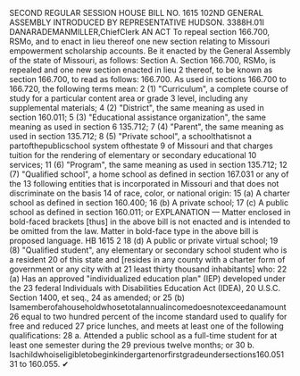 SECOND REGULAR SESSION
HOUSE BILL NO. 1615
102ND GENERAL ASSEMBLY
INTRODUCED BY REPRESENTATIVE HUDSON.
3388H.01I DANARADEMANMILLER,ChiefClerk
AN ACT
To repeal section 166.700, RSMo, and to enact in lieu thereof one new section relating to
Missouri empowerment scholarship accounts.
Be it enacted by the General Assembly of the state of Missouri, as follows:
Section A. Section 166.700, RSMo, is repealed and one new section enacted in lieu
2 thereof, to be known as section 166.700, to read as follows:
166.700. As used in sections 166.700 to 166.720, the following terms mean:
2 (1) "Curriculum", a complete course of study for a particular content area or grade
3 level, including any supplemental materials;
4 (2) "District", the same meaning as used in section 160.011;
5 (3) "Educational assistance organization", the same meaning as used in section
6 135.712;
7 (4) "Parent", the same meaning as used in section 135.712;
8 (5) "Private school", a schoolthatisnot a partofthepublicschool system ofthestate
9 of Missouri and that charges tuition for the rendering of elementary or secondary educational
10 services;
11 (6) "Program", the same meaning as used in section 135.712;
12 (7) "Qualified school", a home school as defined in section 167.031 or any of the
13 following entities that is incorporated in Missouri and that does not discriminate on the basis
14 of race, color, or national origin:
15 (a) A charter school as defined in section 160.400;
16 (b) A private school;
17 (c) A public school as defined in section 160.011; or
EXPLANATION — Matter enclosed in bold-faced brackets [thus] in the above bill is not enacted and is
intended to be omitted from the law. Matter in bold-face type in the above bill is proposed language.
HB 1615 2
18 (d) A public or private virtual school;
19 (8) "Qualified student", any elementary or secondary school student who is a resident
20 of this state and [resides in any county with a charter form of government or any city with at
21 least thirty thousand inhabitants] who:
22 (a) Has an approved "individualized education plan" (IEP) developed under the
23 federal Individuals with Disabilities Education Act (IDEA), 20 U.S.C. Section 1400, et seq.,
24 as amended; or
25 (b) Isamemberofahouseholdwhosetotalannualincomedoesnotexceedanamount
26 equal to two hundred percent of the income standard used to qualify for free and reduced
27 price lunches, and meets at least one of the following qualifications:
28 a. Attended a public school as a full-time student for at least one semester during the
29 previous twelve months; or
30 b. Isachildwhoiseligibletobeginkindergartenorfirstgradeundersections160.051
31 to 160.055.
✔